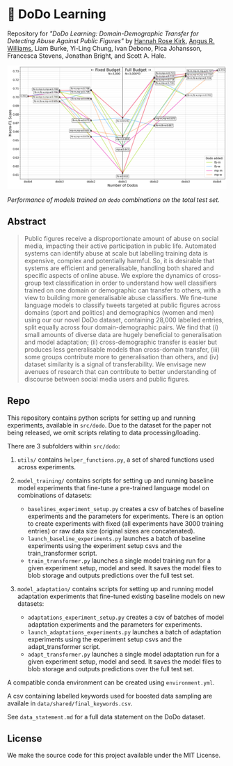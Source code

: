 # 🦤 DoDo Learning

Repository for *"DoDo Learning: Domain-Demographic Transfer for Detecting Abuse Against Public Figures"* by [Hannah Rose Kirk](https://github.com/HannahKirk),
[Angus R. Williams](https://github.com/angusrw),
Liam Burke,
Yi-Ling Chung,
Ivan Debono,
Pica Johansson,
Francesca Stevens,
Jonathan Bright,
and Scott A. Hale.

![](figs/baseline_tree_journey.png)

*Performance of models trained on `dodo` combinations on the total test set.*

## Abstract

> Public figures receive a disproportionate amount of abuse on social media, impacting their active participation in public life. Automated systems can identify abuse at scale but labelling training data is expensive, complex and potentially harmful. So, it is desirable that systems are efficient and generalisable, handling both shared and specific aspects of online abuse. We explore the dynamics of cross-group text classification in order to understand how well classifiers trained on one domain or demographic can transfer to others, with a view to building more generalisable abuse classifiers. We fine-tune language models to classify tweets targeted at public figures across domains (sport and politics) and demographics (women and men) using our our novel DoDo dataset, containing 28,000 labelled entries, split equally across four domain-demographic pairs. We find that (i) small amounts of diverse data are hugely beneficial to generalisation and model adaptation; (ii) cross-demographic transfer is easier but produces less generalisable models than cross-domain transfer, (iii) some groups contribute more to generalisation than others, and (iv) dataset similarity is a signal of transferability. We envisage new avenues of research that can contribute to better understanding of discourse between social media users and public figures.




## Repo

This repository contains python scripts for setting up and running experiments, available in `src/dodo`. Due to the dataset for the paper not being released, we omit scripts relating to data processing/loading.

There are 3 subfolders within `src/dodo`:
1. `utils/` contains `helper_functions.py`, a set of shared functions used across experiments.
   
2. `model_training/` contains scripts for setting up and running baseline model experiments that fine-tune a pre-trained language model on combinations of datasets:
   - `baselines_experiment_setup.py` creates a csv of batches of baseline experiments and the parameters for experiments. There is an option to create experiments with fixed (all experiments have 3000 training entries) or raw data size (original sizes are concatenated).
   - `launch_baseline_experiments.py` launches a batch of baseline experiments using the experiment setup csvs and the train_transformer script.
   - `train_transformer.py` launches a single model training run for a given experiment setup, model and seed. It saves the model files to blob storage and outputs predictions over the full test set.


3. `model_adaptation/` contains scripts for setting up and running model adaptation experiments that fine-tuned existing baseline models on new datasets:
   - `adaptations_experiment_setup.py` creates a csv of batches of model adaptation experiments and the parameters for experiments.
   - `launch_adaptations_experiments.py` launches a batch of adaptation experiments using the experiment setup csvs and the adapt_transformer script.
   - `adapt_transformer.py` launches a single model adaptation run for a given experiment setup, model and seed. It saves the model files to blob storage and outputs predictions over the full test set.

A compatible conda environment can be created using `environment.yml`.

A csv containing labelled keywords used for boosted data sampling are availale in `data/shared/final_keywords.csv`.

See `data_statement.md` for a full data statement on the DoDo dataset.

## License

We make the source code for this project available under the MIT License.

